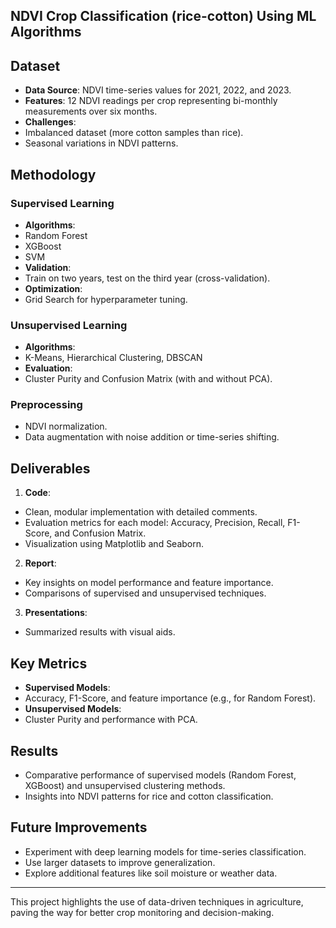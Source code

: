 ## NDVI Crop Classification (rice-cotton) Using ML Algorithms
## Dataset

- **Data Source**: NDVI time-series values for 2021, 2022, and 2023.
- **Features**: 12 NDVI readings per crop representing bi-monthly measurements over six months.
- **Challenges**:
- Imbalanced dataset (more cotton samples than rice).
- Seasonal variations in NDVI patterns.

## Methodology

### Supervised Learning
- **Algorithms**:
- Random Forest
- XGBoost
- SVM
- **Validation**:
- Train on two years, test on the third year (cross-validation).
- **Optimization**:
- Grid Search for hyperparameter tuning.

### Unsupervised Learning
- **Algorithms**:
- K-Means, Hierarchical Clustering, DBSCAN
- **Evaluation**:
- Cluster Purity and Confusion Matrix (with and without PCA).

### Preprocessing
- NDVI normalization.
- Data augmentation with noise addition or time-series shifting.

## Deliverables

1. **Code**:
 - Clean, modular implementation with detailed comments.
 - Evaluation metrics for each model: Accuracy, Precision, Recall, F1-Score, and Confusion Matrix.
 - Visualization using Matplotlib and Seaborn.

2. **Report**:
 - Key insights on model performance and feature importance.
 - Comparisons of supervised and unsupervised techniques.

3. **Presentations**:
 - Summarized results with visual aids.

## Key Metrics

- **Supervised Models**:
- Accuracy, F1-Score, and feature importance (e.g., for Random Forest).
- **Unsupervised Models**:
- Cluster Purity and performance with PCA.

## Results

- Comparative performance of supervised models (Random Forest, XGBoost) and unsupervised clustering methods.
- Insights into NDVI patterns for rice and cotton classification.

## Future Improvements

- Experiment with deep learning models for time-series classification.
- Use larger datasets to improve generalization.
- Explore additional features like soil moisture or weather data.

---

This project highlights the use of data-driven techniques in agriculture, paving the way for better crop monitoring and decision-making.
